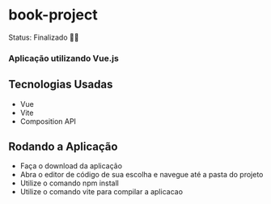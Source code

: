 # book-project

Status: Finalizado 👌🏼


### Aplicação utilizando Vue.js

## Tecnologias Usadas
+ Vue
+ Vite
+ Composition API

## Rodando a Aplicação
+ Faça o download da aplicação
+ Abra o editor de código de sua escolha e navegue até a pasta do projeto
+ Utilize o comando npm install
+ Utilize o comando vite para compilar a aplicacao
